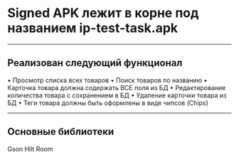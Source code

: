# Signed APK лежит в корне под названием ip-test-task.apk 

---
Реализован следующий функционал
---
• Просмотр списка всех товаров
• Поиск товаров по названию
• Карточка товара должна содержать ВСЕ поля из БД
• Редактирование количества товара с сохранением в БД
• Удаление карточки товара из БД
• Теги товара должны быть оформлены в виде чипсов (Chips)

---
Основные библиотеки
---
Gson
Hilt
Room
